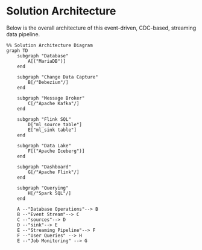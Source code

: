 # Solution Architecture

Below is the overall architecture of this event-driven, CDC-based, streaming 
data pipeline.

```mermaid
%% Solution Architecture Diagram
graph TD
    subgraph "Database"
        A[("MariaDB")]
    end

    subgraph "Change Data Capture"
        B[/"Debezium"/]
    end

    subgraph "Message Broker"
        C[/"Apache Kafka"/]
    end

    subgraph "Flink SQL"
        D["ml_source table"]
        E["ml_sink table"]
    end

    subgraph "Data Lake"
        F[("Apache Iceberg")]
    end

    subgraph "Dashboard"
        G[/"Apache Flink"/]
    end

    subgraph "Querying"
        H[/"Spark SQL"/]
    end

    A --"Database Operations"--> B
    B --"Event Stream"--> C
    C --"sources"--> D
    D --"sink"--> E
    E --"Streaming Pipeline"--> F
    F --"User Queries" --> H
    E --"Job Monitoring" --> G
```